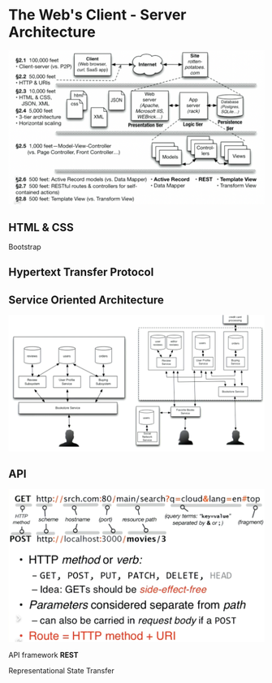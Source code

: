 # The Web's  Client - Server Architecture

![image-20221006214936368](ch3.assets/image-20221006214936368.png)

## HTML & CSS

Bootstrap

## Hypertext Transfer Protocol

## Service Oriented Architecture

![image-20221007100946839](ch3.assets/image-20221007100946839.png)

## API

 ![image-20221007103507896](ch3.assets/image-20221007103507896.png)



API framework **REST**

Representational State Transfer

